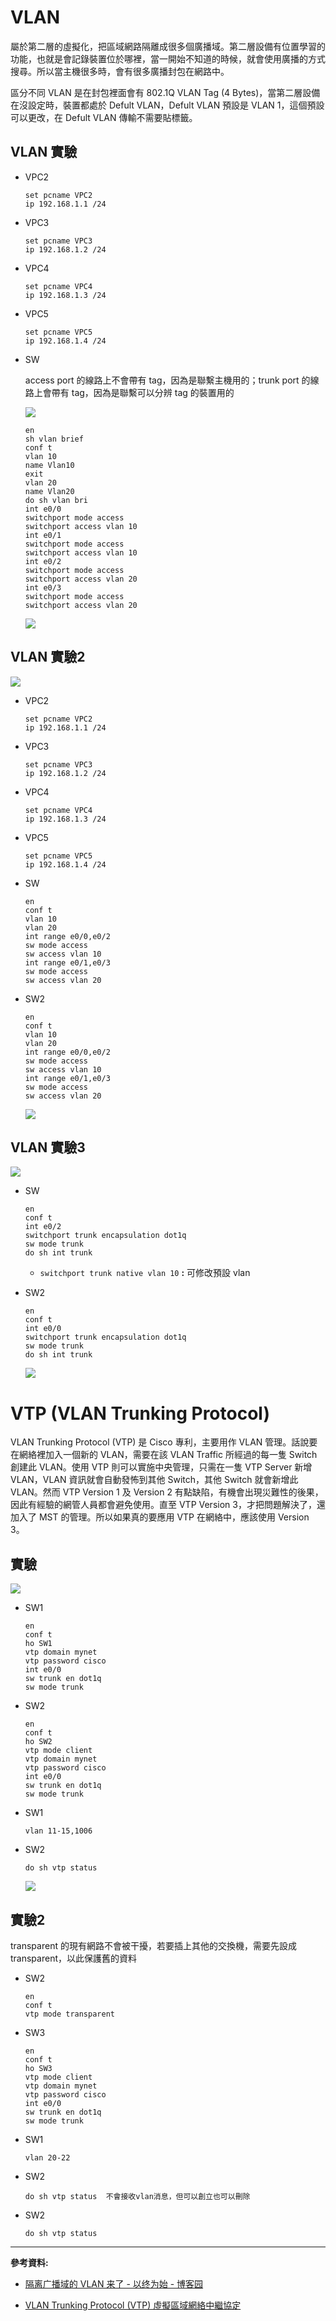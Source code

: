 # VLAN

屬於第二層的虛擬化，把區域網路隔離成很多個廣播域。第二層設備有位置學習的功能，也就是會記錄裝置位於哪裡，當一開始不知道的時候，就會使用廣播的方式搜尋。所以當主機很多時，會有很多廣播封包在網路中。

區分不同 VLAN 是在封包裡面會有 802.1Q VLAN Tag (4 Bytes)，當第二層設備在沒設定時，裝置都處於 Defult VLAN，Defult VLAN 預設是 VLAN 1，這個預設可以更改，在 Defult VLAN 傳輸不需要貼標籤。

## VLAN 實驗

- VPC2

    ```
    set pcname VPC2
    ip 192.168.1.1 /24
    ```

- VPC3

    ```
    set pcname VPC3
    ip 192.168.1.2 /24
    ```

- VPC4

    ```
    set pcname VPC4
    ip 192.168.1.3 /24
    ```

- VPC5

    ```
    set pcname VPC5
    ip 192.168.1.4 /24
    ```

- SW

    access port 的線路上不會帶有 tag，因為是聯繫主機用的；trunk port 的線路上會帶有 tag，因為是聯繫可以分辨 tag 的裝置用的

    ![](img/20201216/1.png)

    ```
    en
    sh vlan brief
    conf t
    vlan 10
    name Vlan10
    exit
    vlan 20
    name Vlan20
    do sh vlan bri
    int e0/0
    switchport mode access  
    switchport access vlan 10
    int e0/1
    switchport mode access  
    switchport access vlan 10
    int e0/2
    switchport mode access  
    switchport access vlan 20
    int e0/3
    switchport mode access  
    switchport access vlan 20
    ```

    ![](img/20201216/2.png)

## VLAN 實驗2

![](img/20201216/3.png)

- VPC2

    ```
    set pcname VPC2
    ip 192.168.1.1 /24
    ```

- VPC3

    ```
    set pcname VPC3
    ip 192.168.1.2 /24
    ```

- VPC4

    ```
    set pcname VPC4
    ip 192.168.1.3 /24
    ```

- VPC5

    ```
    set pcname VPC5
    ip 192.168.1.4 /24
    ```

- SW

    ```
    en
    conf t
    vlan 10
    vlan 20
    int range e0/0,e0/2
    sw mode access
    sw access vlan 10
    int range e0/1,e0/3
    sw mode access
    sw access vlan 20
    ```

- SW2

    ```
    en
    conf t
    vlan 10
    vlan 20
    int range e0/0,e0/2
    sw mode access
    sw access vlan 10
    int range e0/1,e0/3
    sw mode access
    sw access vlan 20
    ```
    
    ![](img/20201216/4.png)

## VLAN 實驗3

![](img/20201216/5.png)

- SW

    ```
    en
    conf t
    int e0/2
    switchport trunk encapsulation dot1q
    sw mode trunk
    do sh int trunk
    ```

    - `switchport trunk native vlan 10` **:** 可修改預設 vlan

- SW2

    ```
    en
    conf t
    int e0/0
    switchport trunk encapsulation dot1q
    sw mode trunk
    do sh int trunk
    ```

    ![](img/20201216/6.png)

# VTP (VLAN Trunking Protocol)

VLAN Trunking Protocol (VTP) 是 Cisco 專利，主要用作 VLAN 管理。話說要在網絡裡加入一個新的 VLAN，需要在該 VLAN Traffic 所經過的每一隻 Switch 創建此 VLAN。使用 VTP 則可以實施中央管理，只需在一隻 VTP Server 新增 VLAN，VLAN 資訊就會自動發怖到其他 Switch，其他 Switch 就會新增此 VLAN。然而 VTP Version 1 及 Version 2 有點缺陷，有機會出現災難性的後果，因此有經驗的網管人員都會避免使用。直至 VTP Version 3，才把問題解決了，還加入了 MST 的管理。所以如果真的要應用 VTP 在網絡中，應該使用 Version 3。

## 實驗

![](img/20201216/7.png)

- SW1

    ```
    en
    conf t
    ho SW1
    vtp domain mynet
    vtp password cisco
    int e0/0
    sw trunk en dot1q
    sw mode trunk
    ```

- SW2

    ```
    en
    conf t
    ho SW2
    vtp mode client
    vtp domain mynet
    vtp password cisco
    int e0/0
    sw trunk en dot1q
    sw mode trunk
    ```

- SW1

    ```
    vlan 11-15,1006
    ```

- SW2

    ```
    do sh vtp status
    ```

    ![](img/20201216/8.png)

## 實驗2

transparent 的現有網路不會被干擾，若要插上其他的交換機，需要先設成 transparent，以此保護舊的資料

- SW2

    ```
    en
    conf t
    vtp mode transparent  
    ```

- SW3

    ```
    en
    conf t
    ho SW3
    vtp mode client
    vtp domain mynet
    vtp password cisco
    int e0/0
    sw trunk en dot1q
    sw mode trunk
    ```

- SW1

    ```
    vlan 20-22
    ```

- SW2

    ```
    do sh vtp status  不會接收vlan消息，但可以創立也可以刪除
    ```

- SW2

    ```
    do sh vtp status
    ```


---
**參考資料:**

- [隔离广播域的 VLAN 来了 - 以终为始 - 博客园](https://www.cnblogs.com/michael9/p/13360084.html)

- [VLAN Trunking Protocol (VTP) 虛擬區域網絡中繼協定](https://www.jannet.hk/zh-Hant/post/vlan-trunking-protocol-vtp/)